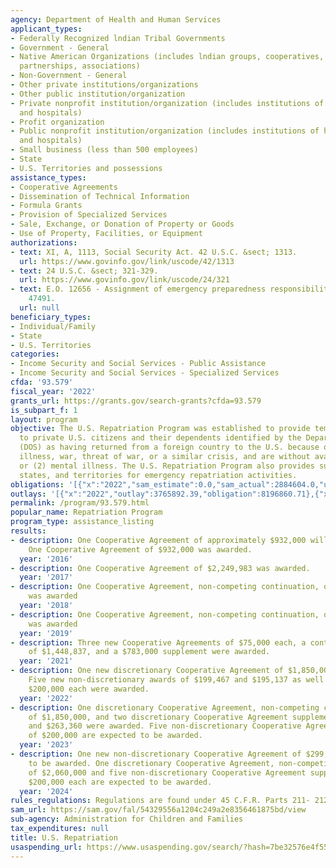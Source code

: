 ```yaml
---
agency: Department of Health and Human Services
applicant_types:
- Federally Recognized lndian Tribal Governments
- Government - General
- Native American Organizations (includes lndian groups, cooperatives, corporations,
  partnerships, associations)
- Non-Government - General
- Other private institutions/organizations
- Other public institution/organization
- Private nonprofit institution/organization (includes institutions of higher education
  and hospitals)
- Profit organization
- Public nonprofit institution/organization (includes institutions of higher education
  and hospitals)
- Small business (less than 500 employees)
- State
- U.S. Territories and possessions
assistance_types:
- Cooperative Agreements
- Dissemination of Technical Information
- Formula Grants
- Provision of Specialized Services
- Sale, Exchange, or Donation of Property or Goods
- Use of Property, Facilities, or Equipment
authorizations:
- text: XI, A, 1113, Social Security Act. 42 U.S.C. &sect; 1313.
  url: https://www.govinfo.gov/link/uscode/42/1313
- text: 24 U.S.C. &sect; 321-329.
  url: https://www.govinfo.gov/link/uscode/24/321
- text: E.O. 12656 - Assignment of emergency preparedness responsibilities, 53 FR
    47491.
  url: null
beneficiary_types:
- Individual/Family
- State
- U.S. Territories
categories:
- Income Security and Social Services - Public Assistance
- Income Security and Social Services - Specialized Services
cfda: '93.579'
fiscal_year: '2022'
grants_url: https://grants.gov/search-grants?cfda=93.579
is_subpart_f: 1
layout: program
objective: The U.S. Repatriation Program was established to provide temporary assistance
  to private U.S. citizens and their dependents identified by the Department of State
  (DOS) as having returned from a foreign country to the U.S. because of (1) destitution,
  illness, war, threat of war, or a similar crisis, and are without available resources,
  or (2) mental illness. The U.S. Repatriation Program also provides support to organizations,
  states, and territories for emergency repatriation activities.
obligations: '[{"x":"2022","sam_estimate":0.0,"sam_actual":2884604.0,"usa_spending_actual":2607424.28},{"x":"2023","sam_estimate":3393360.0,"sam_actual":0.0,"usa_spending_actual":2792566.25},{"x":"2024","sam_estimate":3359450.0,"sam_actual":0.0,"usa_spending_actual":1604019.53}]'
outlays: '[{"x":"2022","outlay":3765892.39,"obligation":8196860.71},{"x":"2023","outlay":0.0,"obligation":600000.0},{"x":"2024","outlay":0.0,"obligation":0.0}]'
permalink: /program/93.579.html
popular_name: Repatriation Program
program_type: assistance_listing
results:
- description: One Cooperative Agreement of approximately $932,000 will be awarded.
    One Cooperative Agreement of $932,000 was awarded.
  year: '2016'
- description: One Cooperative Agreement of $2,249,983 was awarded.
  year: '2017'
- description: One Cooperative Agreement, non-competing continuation, of $1,000,000
    was awarded
  year: '2018'
- description: One Cooperative Agreement, non-competing continuation, of $938,000
    was awarded
  year: '2019'
- description: Three new Cooperative Agreements of $75,000 each, a continuation award
    of $1,448,837, and a $783,000 supplement were awarded.
  year: '2021'
- description: One new discretionary Cooperative Agreement of $1,850,000 was awarded.
    Five new non-discretionary awards of $199,467 and $195,137 as well as three at
    $200,000 each were awarded.
  year: '2022'
- description: One discretionary Cooperative Agreement, non-competing continuation
    of $1,850,000, and two discretionary Cooperative Agreement supplements of $80,000
    and $263,360 were awarded. Five non-discretionary Cooperative Agreement supplements
    of $200,000 are expected to be awarded.
  year: '2023'
- description: One new non-discretionary Cooperative Agreement of $299,450 is expected
    to be awarded. One discretionary Cooperative Agreement, non-competing continuation
    of $2,060,000 and five non-discretionary Cooperative Agreement supplements of
    $200,000 each are expected to be awarded.
  year: '2024'
rules_regulations: Regulations are found under 45 C.F.R. Parts 211- 212.
sam_url: https://sam.gov/fal/54329556a1204c249a2e8356461875bd/view
sub-agency: Administration for Children and Families
tax_expenditures: null
title: U.S. Repatriation
usaspending_url: https://www.usaspending.gov/search/?hash=7be32576e4f55960b7b651afe6b8cc07
---
```

